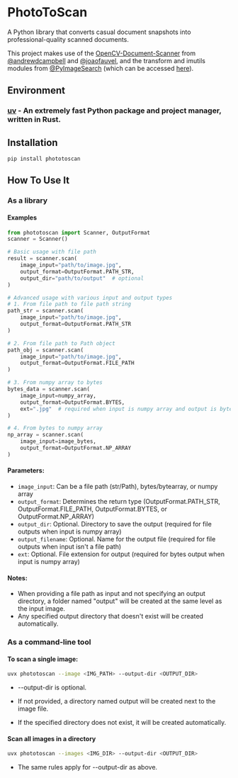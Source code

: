 # PhotoToScan

A Python library that converts casual document snapshots into professional-quality scanned documents.

This project makes use of the [OpenCV-Document-Scanner](https://github.com/andrewdcampbell/OpenCV-Document-Scanner) from [@andrewdcampbell](https://github.com/andrewdcampbell) and [@joaofauvel](https://github.com/joaofauvel), and the transform and imutils modules from [@PyImageSearch](https://github.com/PyImageSearch) (which can be accessed [here](http://www.pyimagesearch.com/2014/09/01/build-kick-ass-mobile-document-scanner-just-5-minutes/)).

## Environment

### [uv](https://github.com/astral-sh/uv) - An extremely fast Python package and project manager, written in Rust.

## Installation

```
pip install phototoscan
```

## How To Use It

### As a library

#### Examples

```python
from phototoscan import Scanner, OutputFormat
scanner = Scanner()

# Basic usage with file path
result = scanner.scan(
    image_input="path/to/image.jpg",
    output_format=OutputFormat.PATH_STR,
    output_dir="path/to/output"  # optional
)

# Advanced usage with various input and output types
# 1. From file path to file path string
path_str = scanner.scan(
    image_input="path/to/image.jpg",
    output_format=OutputFormat.PATH_STR
)

# 2. From file path to Path object
path_obj = scanner.scan(
    image_input="path/to/image.jpg",
    output_format=OutputFormat.FILE_PATH
)

# 3. From numpy array to bytes
bytes_data = scanner.scan(
    image_input=numpy_array,
    output_format=OutputFormat.BYTES,
    ext=".jpg"  # required when input is numpy array and output is bytes
)

# 4. From bytes to numpy array
np_array = scanner.scan(
    image_input=image_bytes,
    output_format=OutputFormat.NP_ARRAY
)
```

#### Parameters:

- `image_input`: Can be a file path (str/Path), bytes/bytearray, or numpy array
- `output_format`: Determines the return type (OutputFormat.PATH_STR, OutputFormat.FILE_PATH, OutputFormat.BYTES, or OutputFormat.NP_ARRAY)
- `output_dir`: Optional. Directory to save the output (required for file outputs when input is numpy array)
- `output_filename`: Optional. Name for the output file (required for file outputs when input isn't a file path)
- `ext`: Optional. File extension for output (required for bytes output when input is numpy array)

#### Notes:

- When providing a file path as input and not specifying an output directory, a folder named "output" will be created at the same level as the input image.
- Any specified output directory that doesn't exist will be created automatically.

### As a command-line tool

#### To scan a single image:

```bash
uvx phototoscan --image <IMG_PATH> --output-dir <OUTPUT_DIR>
```

- --output-dir is optional.

- If not provided, a directory named output will be created next to the image file.

- If the specified directory does not exist, it will be created automatically.

#### Scan all images in a directory

```bash
uvx phototoscan --images <IMG_DIR> --output-dir <OUTPUT_DIR>
```

- The same rules apply for --output-dir as above.
